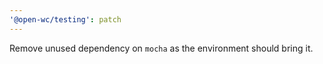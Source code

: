 ```yaml
---
'@open-wc/testing': patch
---
```


Remove unused dependency on `mocha` as the environment should bring it.
